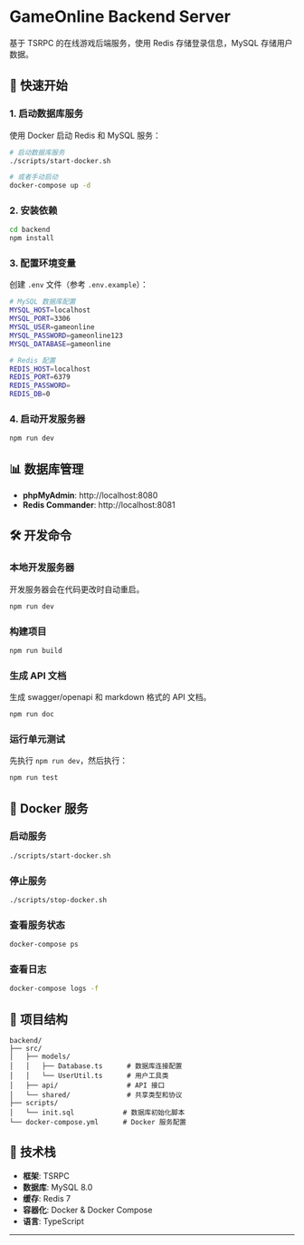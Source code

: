 # GameOnline Backend Server

基于 TSRPC 的在线游戏后端服务，使用 Redis 存储登录信息，MySQL 存储用户数据。

## 🚀 快速开始

### 1. 启动数据库服务

使用 Docker 启动 Redis 和 MySQL 服务：

```bash
# 启动数据库服务
./scripts/start-docker.sh

# 或者手动启动
docker-compose up -d
```

### 2. 安装依赖

```bash
cd backend
npm install
```

### 3. 配置环境变量

创建 `.env` 文件（参考 `.env.example`）：

```bash
# MySQL 数据库配置
MYSQL_HOST=localhost
MYSQL_PORT=3306
MYSQL_USER=gameonline
MYSQL_PASSWORD=gameonline123
MYSQL_DATABASE=gameonline

# Redis 配置
REDIS_HOST=localhost
REDIS_PORT=6379
REDIS_PASSWORD=
REDIS_DB=0
```

### 4. 启动开发服务器

```bash
npm run dev
```

## 📊 数据库管理

-   **phpMyAdmin**: http://localhost:8080
-   **Redis Commander**: http://localhost:8081

## 🛠️ 开发命令

### 本地开发服务器

开发服务器会在代码更改时自动重启。

```bash
npm run dev
```

### 构建项目

```bash
npm run build
```

### 生成 API 文档

生成 swagger/openapi 和 markdown 格式的 API 文档。

```bash
npm run doc
```

### 运行单元测试

先执行 `npm run dev`，然后执行：

```bash
npm run test
```

## 🐳 Docker 服务

### 启动服务

```bash
./scripts/start-docker.sh
```

### 停止服务

```bash
./scripts/stop-docker.sh
```

### 查看服务状态

```bash
docker-compose ps
```

### 查看日志

```bash
docker-compose logs -f
```

## 📁 项目结构

```
backend/
├── src/
│   ├── models/
│   │   ├── Database.ts      # 数据库连接配置
│   │   └── UserUtil.ts      # 用户工具类
│   ├── api/                 # API 接口
│   └── shared/              # 共享类型和协议
├── scripts/
│   └── init.sql            # 数据库初始化脚本
└── docker-compose.yml      # Docker 服务配置
```

## 🔧 技术栈

-   **框架**: TSRPC
-   **数据库**: MySQL 8.0
-   **缓存**: Redis 7
-   **容器化**: Docker & Docker Compose
-   **语言**: TypeScript

---
